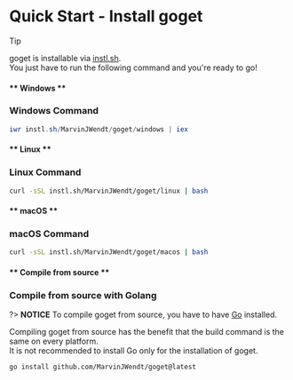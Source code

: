 # Quick Start - Install goget

> [!TIP]
> goget is installable via [instl.sh](https://instl.sh).\
> You just have to run the following command and you're ready to go!

<!-- tabs:start -->

#### ** Windows **

### Windows Command

```powershell
iwr instl.sh/MarvinJWendt/goget/windows | iex
```

#### ** Linux **

### Linux Command

```bash
curl -sSL instl.sh/MarvinJWendt/goget/linux | bash
```

#### ** macOS **

### macOS Command

```bash
curl -sSL instl.sh/MarvinJWendt/goget/macos | bash
```

#### ** Compile from source **

### Compile from source with Golang

?> **NOTICE**
To compile goget from source, you have to have [Go](https://golang.org/) installed.

Compiling goget from source has the benefit that the build command is the same on every platform.\
It is not recommended to install Go only for the installation of goget.

```command
go install github.com/MarvinJWendt/goget@latest
```

<!-- tabs:end -->
